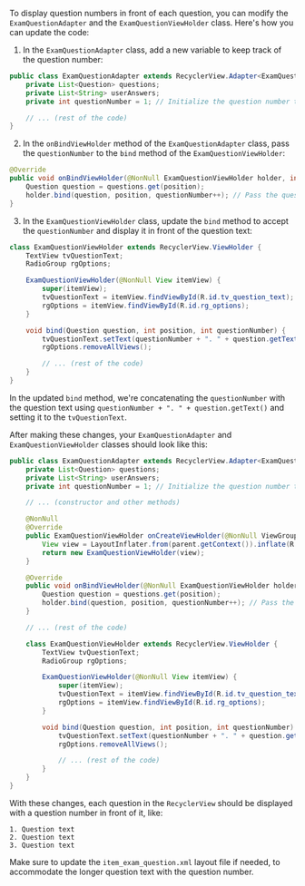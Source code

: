 To display question numbers in front of each question, you can modify the `ExamQuestionAdapter` and the `ExamQuestionViewHolder` class. Here's how you can update the code:

1. In the `ExamQuestionAdapter` class, add a new variable to keep track of the question number:

```java
public class ExamQuestionAdapter extends RecyclerView.Adapter<ExamQuestionAdapter.ExamQuestionViewHolder> {
    private List<Question> questions;
    private List<String> userAnswers;
    private int questionNumber = 1; // Initialize the question number to 1

    // ... (rest of the code)
}
```

2. In the `onBindViewHolder` method of the `ExamQuestionAdapter` class, pass the `questionNumber` to the `bind` method of the `ExamQuestionViewHolder`:

```java
@Override
public void onBindViewHolder(@NonNull ExamQuestionViewHolder holder, int position) {
    Question question = questions.get(position);
    holder.bind(question, position, questionNumber++); // Pass the questionNumber and increment it
}
```

3. In the `ExamQuestionViewHolder` class, update the `bind` method to accept the `questionNumber` and display it in front of the question text:

```java
class ExamQuestionViewHolder extends RecyclerView.ViewHolder {
    TextView tvQuestionText;
    RadioGroup rgOptions;

    ExamQuestionViewHolder(@NonNull View itemView) {
        super(itemView);
        tvQuestionText = itemView.findViewById(R.id.tv_question_text);
        rgOptions = itemView.findViewById(R.id.rg_options);
    }

    void bind(Question question, int position, int questionNumber) {
        tvQuestionText.setText(questionNumber + ". " + question.getText());
        rgOptions.removeAllViews();

        // ... (rest of the code)
    }
}
```

In the updated `bind` method, we're concatenating the `questionNumber` with the question text using `questionNumber + ". " + question.getText()` and setting it to the `tvQuestionText`.

After making these changes, your `ExamQuestionAdapter` and `ExamQuestionViewHolder` classes should look like this:

```java
public class ExamQuestionAdapter extends RecyclerView.Adapter<ExamQuestionAdapter.ExamQuestionViewHolder> {
    private List<Question> questions;
    private List<String> userAnswers;
    private int questionNumber = 1; // Initialize the question number to 1

    // ... (constructor and other methods)

    @NonNull
    @Override
    public ExamQuestionViewHolder onCreateViewHolder(@NonNull ViewGroup parent, int viewType) {
        View view = LayoutInflater.from(parent.getContext()).inflate(R.layout.item_exam_question, parent, false);
        return new ExamQuestionViewHolder(view);
    }

    @Override
    public void onBindViewHolder(@NonNull ExamQuestionViewHolder holder, int position) {
        Question question = questions.get(position);
        holder.bind(question, position, questionNumber++); // Pass the questionNumber and increment it
    }

    // ... (rest of the code)

    class ExamQuestionViewHolder extends RecyclerView.ViewHolder {
        TextView tvQuestionText;
        RadioGroup rgOptions;

        ExamQuestionViewHolder(@NonNull View itemView) {
            super(itemView);
            tvQuestionText = itemView.findViewById(R.id.tv_question_text);
            rgOptions = itemView.findViewById(R.id.rg_options);
        }

        void bind(Question question, int position, int questionNumber) {
            tvQuestionText.setText(questionNumber + ". " + question.getText());
            rgOptions.removeAllViews();

            // ... (rest of the code)
        }
    }
}
```

With these changes, each question in the `RecyclerView` should be displayed with a question number in front of it, like:

```
1. Question text
2. Question text
3. Question text
```

Make sure to update the `item_exam_question.xml` layout file if needed, to accommodate the longer question text with the question number.
